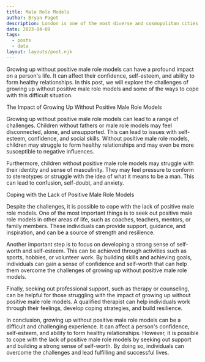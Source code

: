 ```yaml
---
title: Male Role Models
author: Bryan Paget
description: London is one of the most diverse and cosmopolitan cities in the world, with a population of over 8 million people. It is home to a wide range of cultures, religions, and languages, and has a thriving arts and music scene, as well as some of the world's best restaurants, museums, and galleries.
date: 2023-04-09
tags:
  - posts
  - data
layout: layouts/post.njk
---
```


Growing up without positive male role models can have a profound impact on a person's life. It can affect their confidence, self-esteem, and ability to form healthy relationships. In this post, we will explore the challenges of growing up without positive male role models and some of the ways to cope with this difficult situation.

The Impact of Growing Up Without Positive Male Role Models

Growing up without positive male role models can lead to a range of challenges. Children without fathers or male role models may feel disconnected, alone, and unsupported. This can lead to issues with self-esteem, confidence, and social skills. Without positive male role models, children may struggle to form healthy relationships and may even be more susceptible to negative influences.

Furthermore, children without positive male role models may struggle with their identity and sense of masculinity. They may feel pressure to conform to stereotypes or struggle with the idea of what it means to be a man. This can lead to confusion, self-doubt, and anxiety.

Coping with the Lack of Positive Male Role Models

Despite the challenges, it is possible to cope with the lack of positive male role models. One of the most important things is to seek out positive male role models in other areas of life, such as coaches, teachers, mentors, or family members. These individuals can provide support, guidance, and inspiration, and can be a source of strength and resilience.

Another important step is to focus on developing a strong sense of self-worth and self-esteem. This can be achieved through activities such as sports, hobbies, or volunteer work. By building skills and achieving goals, individuals can gain a sense of confidence and self-worth that can help them overcome the challenges of growing up without positive male role models.

Finally, seeking out professional support, such as therapy or counseling, can be helpful for those struggling with the impact of growing up without positive male role models. A qualified therapist can help individuals work through their feelings, develop coping strategies, and build resilience.

In conclusion, growing up without positive male role models can be a difficult and challenging experience. It can affect a person's confidence, self-esteem, and ability to form healthy relationships. However, it is possible to cope with the lack of positive male role models by seeking out support and building a strong sense of self-worth. By doing so, individuals can overcome the challenges and lead fulfilling and successful lives.
